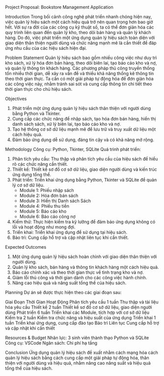 Project Proposal: Bookstore Management Application

Introduction
Trong bối cảnh công nghệ phát triển nhanh chóng hiện nay, việc quản lý hiệu sách một cách hiệu quả trở nên quan trọng hơn bao giờ hết. Với sự ra đời của các công cụ kỹ thuật số, ta có thể đơn giản hóa các quy trình liên quan đến quản lý kho, theo dõi bán hàng và quản lý khách hàng. Do đó, việc phát triển một ứng dụng quản lý hiệu sách toàn diện với giao diện thân thiện người dùng và chức năng mạnh mẽ  là cần thiết để đáp ứng nhu cầu của các hiệu sách hiện đại.

Problem Statement
Quản lý hiệu sách bao gồm nhiều công việc như duy trì kho sách, xử lý hóa đơn bán hàng, theo dõi biên lai, tạo báo cáo kho và nợ, và quản lý thông tin khách hàng. Các phương pháp thủ công truyền thống tốn nhiều thời gian, dễ xảy ra vấn đề và thiếu khả năng thống kê thông tin theo thời gian thực. Ta cần có một giải pháp tự động hóa để đơn giản hóa các công việc này, nhằm tránh sai sót và cung cấp thông tin chi tiết theo thời gian thực cho chủ hiệu sách.

Objectives
1. Phát triển một ứng dụng quản lý hiệu sách thân thiện với người dùng bằng Python và Tkinter.
2. Cung cấp các chức năng để nhập sách, tạo hóa đơn bán hàng, hiển thị danh sách sách, xử lý biên lai, tạo báo cáo kho và nợ.
3. Tạo hệ thống cơ sở dữ liệu mạnh mẽ để lưu trữ và truy xuất dữ liệu một cách hiệu quả.
4. Đảm bảo ứng dụng dễ sử dụng, đáng tin cậy và có khả năng mở rộng.

Methodology
Công cụ: Python, Tkinter, SQLite
Quá trình phát triển:
1. Phân tích yêu cầu: Thu thập và phân tích yêu cầu của hiệu sách để hiểu rõ các chức năng cần thiết.
2. Thiết kế: Thiết kế sơ đồ cơ sở dữ liệu, giao diện người dùng và kiến trúc ứng dụng tổng thể.
3. Phát triển: Triển khai ứng dụng bằng Python, Tkinter và SQLite để quản lý cơ sở dữ liệu.
   - Module 1: Phiếu nhập sách
   - Module 2: Hóa đơn bán sách
   - Module 3: Hiển thị Danh sách Sách
   - Module 4: Phiếu thu tiền
   - Module 5: Báo cáo kho
   - Module 6: Báo cáo công nợ
4. Kiểm thử: Thực hiện kiểm tra kỹ lưỡng để đảm bảo ứng dụng không có lỗi và hoạt động như mong đợi.
5. Triển khai: Triển khai ứng dụng để sử dụng tại hiệu sách.
6. Bảo trì: Cung cấp hỗ trợ và cập nhật liên tục khi cần thiết.

Expected Outcomes
1. Một ứng dụng quản lý hiệu sách hoàn chỉnh với giao diện thân thiện với người dùng.
2. Quản lý kho sách, bán hàng và thông tin khách hàng một cách hiệu quả.
3. Báo cáo chính xác và theo thời gian thực về tình trạng kho và nợ.
4. Giảm lỗi thủ công và thời gian dành cho các công việc hành chính.
5. Nâng cao hiệu quả và năng suất tổng thể của hiệu sách.

Planning
Dự án sẽ được thực hiện theo các giai đoạn sau:

Giai Đoạn 	Thời Gian 	Hoạt Động 
Phân tích yêu cầu 	1 tuần 	Thu thập và tài liệu hóa yêu cầu
Thiết kế 	2 tuần 	Thiết kế sơ đồ cơ sở dữ liệu, giao diện người dùng
Phát triển 	6 tuần 	Triển khai các Module, tích hợp với cơ sở dữ liệu
Kiểm tra 	2 tuần 	Kiểm tra chức năng và hiệu suất của ứng dụng
Triển khai 	1 tuần 	Triển khai ứng dụng, cung cấp đào tạo
Bảo trì 	Liên tục 	Cung cấp hỗ trợ và cập nhật khi cần thiết

Resources & Budget
Nhân lực: 3 sinh viên thành thạo Python và SQLite
Công cụ: VSCode
Ngân sách: Chi phí hạ tầng

Conclusion
Ứng dụng quản lý hiệu sách đề xuất nhằm cách mạng hóa cách quản lý hiệu sách bằng cách cung cấp một giải pháp tự động hóa, thân thiện với người dùng và hiệu quả, nhằm nâng cao năng suất và hiệu quả tổng thể của hiệu sách. 

